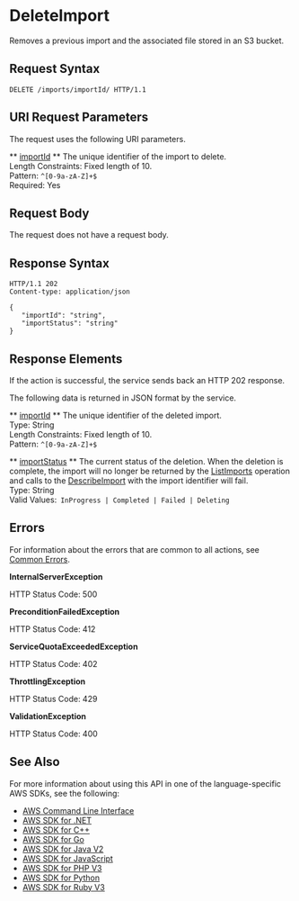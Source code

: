# DeleteImport<a name="API_DeleteImport"></a>

Removes a previous import and the associated file stored in an S3 bucket\.

## Request Syntax<a name="API_DeleteImport_RequestSyntax"></a>

```
DELETE /imports/importId/ HTTP/1.1
```

## URI Request Parameters<a name="API_DeleteImport_RequestParameters"></a>

The request uses the following URI parameters\.

 ** [importId](#API_DeleteImport_RequestSyntax) **   <a name="lexv2-DeleteImport-request-importId"></a>
The unique identifier of the import to delete\.  
Length Constraints: Fixed length of 10\.  
Pattern: `^[0-9a-zA-Z]+$`   
Required: Yes

## Request Body<a name="API_DeleteImport_RequestBody"></a>

The request does not have a request body\.

## Response Syntax<a name="API_DeleteImport_ResponseSyntax"></a>

```
HTTP/1.1 202
Content-type: application/json

{
   "importId": "string",
   "importStatus": "string"
}
```

## Response Elements<a name="API_DeleteImport_ResponseElements"></a>

If the action is successful, the service sends back an HTTP 202 response\.

The following data is returned in JSON format by the service\.

 ** [importId](#API_DeleteImport_ResponseSyntax) **   <a name="lexv2-DeleteImport-response-importId"></a>
The unique identifier of the deleted import\.  
Type: String  
Length Constraints: Fixed length of 10\.  
Pattern: `^[0-9a-zA-Z]+$` 

 ** [importStatus](#API_DeleteImport_ResponseSyntax) **   <a name="lexv2-DeleteImport-response-importStatus"></a>
The current status of the deletion\. When the deletion is complete, the import will no longer be returned by the [ListImports](API_ListImports.md) operation and calls to the [DescribeImport](API_DescribeImport.md) with the import identifier will fail\.  
Type: String  
Valid Values:` InProgress | Completed | Failed | Deleting` 

## Errors<a name="API_DeleteImport_Errors"></a>

For information about the errors that are common to all actions, see [Common Errors](CommonErrors.md)\.

 **InternalServerException**   
  
HTTP Status Code: 500

 **PreconditionFailedException**   
  
HTTP Status Code: 412

 **ServiceQuotaExceededException**   
  
HTTP Status Code: 402

 **ThrottlingException**   
  
HTTP Status Code: 429

 **ValidationException**   
  
HTTP Status Code: 400

## See Also<a name="API_DeleteImport_SeeAlso"></a>

For more information about using this API in one of the language\-specific AWS SDKs, see the following:
+  [ AWS Command Line Interface](https://docs.aws.amazon.com/goto/aws-cli/models.lex.v2-2020-08-07/DeleteImport) 
+  [ AWS SDK for \.NET](https://docs.aws.amazon.com/goto/DotNetSDKV3/models.lex.v2-2020-08-07/DeleteImport) 
+  [ AWS SDK for C\+\+](https://docs.aws.amazon.com/goto/SdkForCpp/models.lex.v2-2020-08-07/DeleteImport) 
+  [ AWS SDK for Go](https://docs.aws.amazon.com/goto/SdkForGoV1/models.lex.v2-2020-08-07/DeleteImport) 
+  [ AWS SDK for Java V2](https://docs.aws.amazon.com/goto/SdkForJavaV2/models.lex.v2-2020-08-07/DeleteImport) 
+  [ AWS SDK for JavaScript](https://docs.aws.amazon.com/goto/AWSJavaScriptSDK/models.lex.v2-2020-08-07/DeleteImport) 
+  [ AWS SDK for PHP V3](https://docs.aws.amazon.com/goto/SdkForPHPV3/models.lex.v2-2020-08-07/DeleteImport) 
+  [ AWS SDK for Python](https://docs.aws.amazon.com/goto/boto3/models.lex.v2-2020-08-07/DeleteImport) 
+  [ AWS SDK for Ruby V3](https://docs.aws.amazon.com/goto/SdkForRubyV3/models.lex.v2-2020-08-07/DeleteImport) 